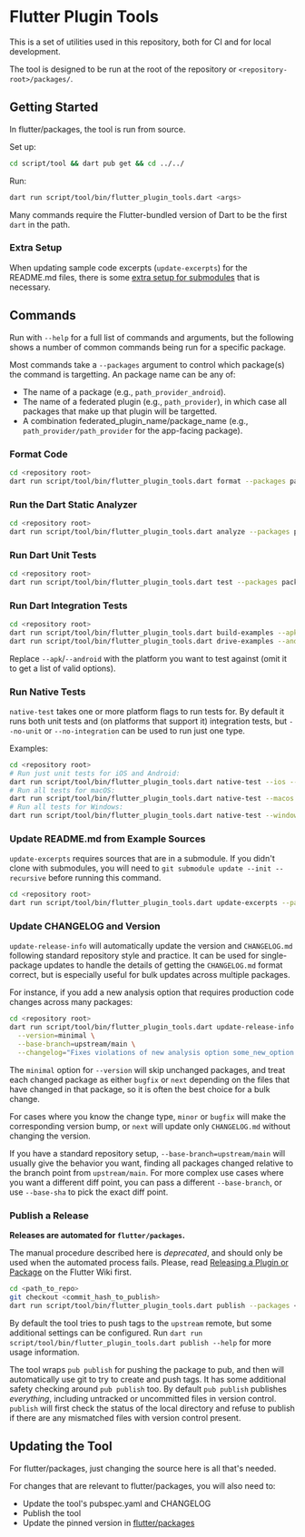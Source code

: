 # Flutter Plugin Tools

This is a set of utilities used in this repository, both for CI and for
local development.

The tool is designed to be run at the root of the repository or `<repository-root>/packages/`.

## Getting Started

In flutter/packages, the tool is run from source.

Set up:

```sh
cd script/tool && dart pub get && cd ../../
```

Run:

```sh
dart run script/tool/bin/flutter_plugin_tools.dart <args>
```

Many commands require the Flutter-bundled version of Dart to be the first `dart` in the path.

### Extra Setup

When updating sample code excerpts (`update-excerpts`) for the README.md files,
there is some [extra setup for
submodules](#update-readmemd-from-example-sources) that is necessary.

## Commands

Run with `--help` for a full list of commands and arguments, but the
following shows a number of common commands being run for a specific package.

Most commands take a `--packages` argument to control which package(s) the
command is targetting. An package name can be any of:
- The name of a package (e.g., `path_provider_android`).
- The name of a federated plugin (e.g., `path_provider`), in which case all
  packages that make up that plugin will be targetted.
- A combination federated_plugin_name/package_name (e.g.,
  `path_provider/path_provider` for the app-facing package).

### Format Code

```sh
cd <repository root>
dart run script/tool/bin/flutter_plugin_tools.dart format --packages package_name
```

### Run the Dart Static Analyzer

```sh
cd <repository root>
dart run script/tool/bin/flutter_plugin_tools.dart analyze --packages package_name
```

### Run Dart Unit Tests

```sh
cd <repository root>
dart run script/tool/bin/flutter_plugin_tools.dart test --packages package_name
```

### Run Dart Integration Tests

```sh
cd <repository root>
dart run script/tool/bin/flutter_plugin_tools.dart build-examples --apk --packages package_name
dart run script/tool/bin/flutter_plugin_tools.dart drive-examples --android --packages package_name
```

Replace `--apk`/`--android` with the platform you want to test against
(omit it to get a list of valid options).

### Run Native Tests

`native-test` takes one or more platform flags to run tests for. By default it
runs both unit tests and (on platforms that support it) integration tests, but
`--no-unit` or `--no-integration` can be used to run just one type.

Examples:

```sh
cd <repository root>
# Run just unit tests for iOS and Android:
dart run script/tool/bin/flutter_plugin_tools.dart native-test --ios --android --no-integration --packages package_name
# Run all tests for macOS:
dart run script/tool/bin/flutter_plugin_tools.dart native-test --macos --packages package_name
# Run all tests for Windows:
dart run script/tool/bin/flutter_plugin_tools.dart native-test --windows --packages package_name
```

### Update README.md from Example Sources

`update-excerpts` requires sources that are in a submodule. If you didn't clone
with submodules, you will need to `git submodule update --init --recursive`
before running this command.

```sh
cd <repository root>
dart run script/tool/bin/flutter_plugin_tools.dart update-excerpts --packages package_name
```

### Update CHANGELOG and Version

`update-release-info` will automatically update the version and `CHANGELOG.md`
following standard repository style and practice. It can be used for
single-package updates to handle the details of getting the `CHANGELOG.md`
format correct, but is especially useful for bulk updates across multiple packages.

For instance, if you add a new analysis option that requires production
code changes across many packages:

```sh
cd <repository root>
dart run script/tool/bin/flutter_plugin_tools.dart update-release-info \
  --version=minimal \
  --base-branch=upstream/main \
  --changelog="Fixes violations of new analysis option some_new_option."
```

The `minimal` option for `--version` will skip unchanged packages, and treat
each changed package as either `bugfix` or `next` depending on the files that
have changed in that package, so it is often the best choice for a bulk change.

For cases where you know the change type, `minor` or `bugfix` will make the
corresponding version bump, or `next` will update only `CHANGELOG.md` without
changing the version.

If you have a standard repository setup, `--base-branch=upstream/main` will
usually give the behavior you want, finding all packages changed relative to
the branch point from `upstream/main`. For more complex use cases where you want
a different diff point, you can pass a different `--base-branch`, or use
`--base-sha` to pick the exact diff point.

### Publish a Release

**Releases are automated for `flutter/packages`.**

The manual procedure described here is _deprecated_, and should only be used when
the automated process fails. Please, read
[Releasing a Plugin or Package](https://github.com/flutter/flutter/wiki/Releasing-a-Plugin-or-Package)
on the Flutter Wiki first.

```sh
cd <path_to_repo>
git checkout <commit_hash_to_publish>
dart run script/tool/bin/flutter_plugin_tools.dart publish --packages <package>
```

By default the tool tries to push tags to the `upstream` remote, but some
additional settings can be configured. Run `dart run script/tool/bin/flutter_plugin_tools.dart
publish --help` for more usage information.

The tool wraps `pub publish` for pushing the package to pub, and then will
automatically use git to try to create and push tags. It has some additional
safety checking around `pub publish` too. By default `pub publish` publishes
_everything_, including untracked or uncommitted files in version control.
`publish` will first check the status of the local
directory and refuse to publish if there are any mismatched files with version
control present.

## Updating the Tool

For flutter/packages, just changing the source here is all that's needed.

For changes that are relevant to flutter/packages, you will also need to:
- Update the tool's pubspec.yaml and CHANGELOG
- Publish the tool
- Update the pinned version in
  [flutter/packages](https://github.com/flutter/packages/blob/main/.cirrus.yml)
